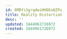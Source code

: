 ```yaml
---
id: 6MDYiSgrqdwiHHEKaQZPu
title: Reality Distortion
desc: ''
updated: 1644961726972
created: 1644961726972
---
```



